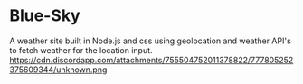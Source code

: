 # Blue-Sky

A weather site built in Node.js and css using geolocation and weather API's to fetch weather for the location input.
https://cdn.discordapp.com/attachments/755504752011378822/777805252375609344/unknown.png
